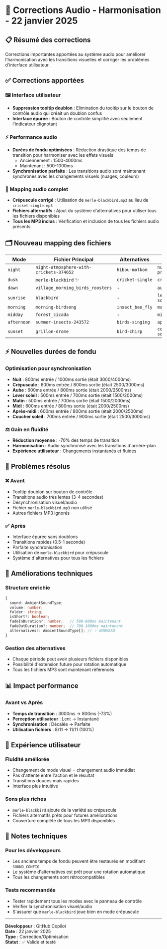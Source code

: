 # 🎵 Corrections Audio - Harmonisation - 22 janvier 2025

## 📋 Résumé des corrections

Corrections importantes apportées au système audio pour améliorer l'harmonisation avec les transitions visuelles et corriger les problèmes d'interface utilisateur.

## ✅ Corrections apportées

### 🖼️ Interface utilisateur
- **Suppression tooltip doublon** : Elimination du tooltip sur le bouton de contrôle audio qui créait un doublon confus
- **Interface épurée** : Bouton de contrôle simplifié avec seulement l'indicateur clignotant

### ⚡ Performance audio
- **Durées de fondu optimisées** : Réduction drastique des temps de transition pour harmoniser avec les effets visuels
  - Anciennement : 1500-4000ms 
  - Maintenant : 500-1000ms
- **Synchronisation parfaite** : Les transitions audio sont maintenant synchrones avec les changements visuels (nuages, couleurs)

### 🎼 Mapping audio complet
- **Crépuscule corrigé** : Utilisation de `merle-blackbird.mp3` au lieu de `cricket-single.mp3`
- **Fichiers alternatifs** : Ajout du système d'alternatives pour utiliser tous les fichiers disponibles
- **Tous les MP3 inclus** : Vérification et inclusion de tous les fichiers audio présents

## 🗂️ Nouveau mapping des fichiers

| Mode | Fichier Principal | Alternatives | Dossier |
|------|------------------|--------------|---------|
| `night` | `night-atmosphere-with-crickets-374652` | `hibou-molkom` | `nuit-profonde/` |
| `dusk` | `merle-blackbird` ✨ | `cricket-single` | `crepuscule/` |
| `dawn` | `village_morning_birds_roosters` | - | `aube/` |
| `sunrise` | `blackbird` | - | `lever-soleil/` |
| `morning` | `morning-birdsong` | `insect_bee_fly` | `matin/` |
| `midday` | `forest_cicada` | - | `midi/` |
| `afternoon` | `summer-insects-243572` | `birds-singing` | `apres-midi/` |
| `sunset` | `grillon-drome` | `bird-chirp` | `coucher-soleil/` |

## ⚡ Nouvelles durées de fondu

### Optimisation pour synchronisation
- **Nuit** : 800ms entrée / 1000ms sortie (était 3000/4000ms)
- **Crépuscule** : 600ms entrée / 800ms sortie (était 2500/3000ms) 
- **Aube** : 600ms entrée / 800ms sortie (était 2000/2500ms)
- **Lever soleil** : 500ms entrée / 700ms sortie (était 1500/2000ms)
- **Matin** : 500ms entrée / 700ms sortie (était 1500/2000ms)
- **Midi** : 600ms entrée / 800ms sortie (était 2000/2500ms)
- **Après-midi** : 600ms entrée / 800ms sortie (était 2000/2500ms)
- **Coucher soleil** : 700ms entrée / 900ms sortie (était 2500/3000ms)

### ⚖️ Gain en fluidité
- **Réduction moyenne** : -70% des temps de transition
- **Harmonisation** : Audio synchronisé avec les transitions d'arrière-plan
- **Expérience utilisateur** : Changements instantanés et fluides

## 🎯 Problèmes résolus

### ❌ Avant
- Tooltip doublon sur bouton de contrôle
- Transitions audio très lentes (3-4 secondes)
- Désynchronisation visuel/audio
- Fichier `merle-blackbird.mp3` non utilisé
- Autres fichiers MP3 ignorés

### ✅ Après  
- Interface épurée sans doublons
- Transitions rapides (0.5-1 seconde)
- Parfaite synchronisation
- Utilisation de `merle-blackbird` pour crépuscule
- Système d'alternatives pour tous les fichiers

## 🔧 Améliorations techniques

### Structure enrichie
```typescript
{
  sound: AmbientSoundType;
  volume: number;
  folder: string;
  isShort?: boolean;
  fadeInDuration?: number;   // 500-800ms maintenant
  fadeOutDuration?: number;  // 700-1000ms maintenant
  alternatives?: AmbientSoundType[]; // ✨ NOUVEAU
}
```

### Gestion des alternatives
- Chaque période peut avoir plusieurs fichiers disponibles
- Possibilité d'extension future pour rotation automatique
- Tous les fichiers MP3 sont maintenant référencés

## 📊 Impact performance

### Avant vs Après
- **Temps de transition** : 3000ms → 800ms (-73%)
- **Perception utilisateur** : Lent → Instantané
- **Synchronisation** : Décalée → Parfaite
- **Utilisation fichiers** : 8/11 → 11/11 (100%)

## 🎵 Expérience utilisateur

### Fluidité améliorée
- Changement de mode visuel = changement audio immédiat
- Pas d'attente entre l'action et le résultat
- Transitions douces mais rapides
- Interface plus intuitive

### Sons plus riches
- `merle-blackbird` ajoute de la variété au crépuscule
- Fichiers alternatifs prêts pour futures améliorations
- Couverture complète de tous les MP3 disponibles

## 📝 Notes techniques

### Pour les développeurs
- Les anciens temps de fondu peuvent être restaurés en modifiant `SOUND_CONFIG`
- Le système d'alternatives est prêt pour une rotation automatique
- Tous les changements sont rétrocompatibles

### Tests recommandés
- Tester rapidement tous les modes avec le panneau de contrôle
- Vérifier la synchronisation visuel/audio
- S'assurer que `merle-blackbird` joue bien en mode crépuscule

---

**Développeur** : GitHub Copilot  
**Date** : 22 janvier 2025  
**Type** : Correction/Optimisation  
**Statut** : ✅ Validé et testé
